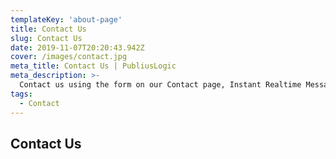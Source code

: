 ```yaml
---
templateKey: 'about-page'
title: Contact Us
slug: Contact Us
date: 2019-11-07T20:20:43.942Z
cover: /images/contact.jpg
meta_title: Contact Us | PubliusLogic
meta_description: >-
  Contact us using the form on our Contact page, Instant Realtime Messages can be sent to Admin by phone or computer through Mansbooks Slack account using Netlify functions.
tags:
  - Contact  
---
```


## Contact Us

<interactive-contact></interactive-contact>